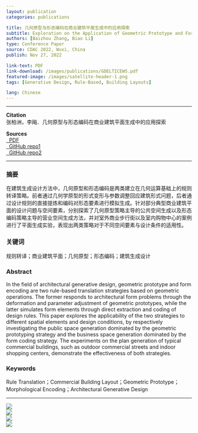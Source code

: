 ```yaml
---
layout: publication
categories: publications

title: 几何原型与形态编码在商业建筑平面生成中的应用探索
subtitle: Exploration on the Application of Geometric Prototype and Form Encoding Strategies in the Layout Generation of Commercial Buildings
authors: [Baizhou Zhang, Biao Li]
type: Conference Paper
source: CDAC 2022, Wuxi, China
publish: Nov 27, 2022

link-text: PDF
link-download: /images/publications/GDELTICEWS.pdf
featured-image: /images/satellite-header-1.png
tags: [Generative Design, Rule-Based, Building Layouts]

lang: Chinese
---
```


---

**Citation**  
张柏洲，李飚．几何原型与形态编码在商业建筑平面生成中的应用探索

**Sources**  
<a href="https://archialgo-com-sources.oss-cn-hangzhou.aliyuncs.com/pdf/pdf-strategies-commercial.pdf">
    <i class="fas fa-file-pdf fa-fw" data-toggle="tooltip" data-placement="bottom" title="PDF Download"></i>&nbsp;
    PDF
</a>  
<a href="https://github.com/zhangbz764/shopping-mall">
    <i class="fab fa-github fa-fw" data-toggle="tooltip" data-placement="bottom" title="GitHub Repository"></i>&nbsp;
    GitHub repo1
</a>  
<a href="https://github.com/zhangbz764/commercial-street-gen">
    <i class="fab fa-github fa-fw" data-toggle="tooltip" data-placement="bottom" title="GitHub Repository"></i>&nbsp;
    GitHub repo2
</a>

---

### 摘要
在建筑生成设计方法中，几何原型和形态编码是两类建立在几何运算基础上的规则转译策略。前者通过几何学原型的形式变形与参数调整回应建筑形式问题，后者通过设计规则的直接提炼和编码对形态要素进行模拟生成。针对部分典型商业建筑平面的设计问题与空间要素，分别探索了几何原型策略主导的公共空间生成以及形态编码策略主导的营业空间生成方法，并对室外商业步行街以及室内购物中心的案例进行了平面生成实验，表现出两类策略对于不同空间要素与设计条件的适用性。
### 关键词
规则转译；商业建筑平面；几何原型；形态编码；建筑生成设计
### Abstract
In the field of architectural generative design, geometric prototype and form encoding are two rule-based translation strategies based on geometric operations. The former responds to architectural form problems through the deformation and parameter adjustment of geometric prototypes, while the latter simulates form elements through direct extraction and coding of design rules. This paper explores the applicability of the two strategies to different spatial elements and design conditions, by respectively investigating the public space generation dominated by the geometric prototyping strategy and the business space generation dominated by the form coding strategy. The experiments on the plan generation of typical commercial buildings, such as outdoor commercial streets and indoor shopping centers, demonstrate the effectiveness of both strategies.
### Keywords
Rule Translation；Commercial Building Layout；Geometric Prototype；Morphological Encoding；Architectural Generative Design

---

<div class="row">
    <div class="col-6">       
        <img src="https://archialgo-com-sources.oss-cn-hangzhou.aliyuncs.com/images/2022-11-27-strategies-commercial/fig07.jpg"/>
    </div>
    <div class="col-6">     
        <img src="https://archialgo-com-sources.oss-cn-hangzhou.aliyuncs.com/images/2022-11-27-strategies-commercial/fig08.jpg"/>
    </div>
    <div class="col-12"> 
        <img src="https://archialgo-com-sources.oss-cn-hangzhou.aliyuncs.com/images/2022-11-27-strategies-commercial/fig09.jpg"/>
    </div>
    <div class="col-12"> 
        <img src="https://archialgo-com-sources.oss-cn-hangzhou.aliyuncs.com/images/2022-11-27-strategies-commercial/fig10.jpg"/>
    </div>
</div>